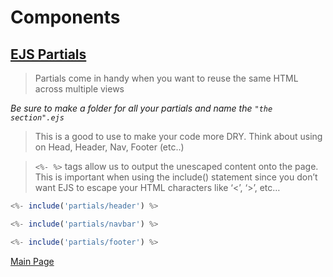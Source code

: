 # Components

## [EJS Partials](https://medium.com/@henslejoseph/ejs-partials-f6f102cb7433)

>Partials come in handy when you want to reuse the same HTML across multiple views

*Be sure to make a folder for all your partials and name the `"the section".ejs`*

> This is a good to use to make your code more DRY. Think about using on Head, Header, Nav, Footer (etc..)

> `<%- %>` tags allow us to output the unescaped content onto the page. This is important when using the include() statement since you don’t want EJS to escape your HTML characters like ‘<’, ‘>’, etc…

```js
<%- include('partials/header') %>

<%- include('partials/navbar') %>

<%- include('partials/footer') %>
```




[Main Page](https://will-ing.github.io/reading-notes)